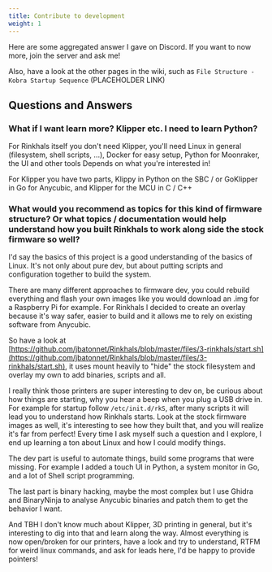 ```yaml
---
title: Contribute to development
weight: 1
---
```


Here are some aggregated answer I gave on Discord. If you want to now more, join the server and ask me!

Also, have a look at the other pages in the wiki, such as `File Structure - Kobra Startup Sequence` (PLACEHOLDER LINK)

## Questions and Answers

### What if I want learn more? Klipper etc. I need to learn Python?

For Rinkhals itself you don't need Klipper, you'll need Linux in general (filesystem, shell scripts, ...), Docker for easy setup, Python for Moonraker, the UI and other tools
Depends on what you're interested in!

For Klipper you have two parts, Klippy in Python on the SBC / or GoKlipper in Go for Anycubic, and Klipper for the MCU in C / C++

### What would you recommend as topics for this kind of firmware structure? Or what topics / documentation would help understand how you built Rinkhals to work along side the stock firmware so well?

I'd say the basics of this project is a good understanding of the basics of Linux.
It's not only about pure dev, but about putting scripts and configuration together to build the system.

There are many different approaches to firmware dev, you could rebuild everything and flash your own images like you would download an .img for a Raspberry Pi for example.
For Rinkhals I decided to create an overlay because it's way safer, easier to build and it allows me to rely on existing software from Anycubic.

So have a look at [https://github.com/jbatonnet/Rinkhals/blob/master/files/3-rinkhals/start.sh](https://github.com/jbatonnet/Rinkhals/blob/master/files/3-rinkhals/start.sh), it uses mount heavily to "hide" the stock filesystem and overlay my own to add binaries, scripts and all.

I really think those printers are super interesting to dev on, be curious about how things are starting, why you hear a beep when you plug a USB drive in. For example for startup follow `/etc/init.d/rkS`, after many scripts it will lead you to understand how Rinkhals starts.
Look at the stock firmware images as well, it's interesting to see how they built that, and you will realize it's far from perfect!
Every time I ask myself such a question and I explore, I end up learning a ton about Linux and how I could modify things.

The dev part is useful to automate things, build some programs that were missing. For example I added a touch UI in Python, a system monitor in Go, and a lot of Shell script programming.

The last part is binary hacking, maybe the most complex but I use Ghidra and BinaryNinja to analyse Anycubic binaries and patch them to get the behavior I want.

And TBH I don't know much about Klipper, 3D printing in general, but it's interesting to dig into that and learn along the way.
Almost everything is now open/broken for our printers, have a look and try to understand, RTFM for weird linux commands, and ask for leads here, I'd be happy to provide pointers!